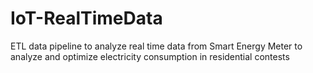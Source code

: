 # IoT-RealTimeData
ETL data pipeline to analyze real time data from Smart Energy Meter to analyze and optimize electricity consumption in residential contests
